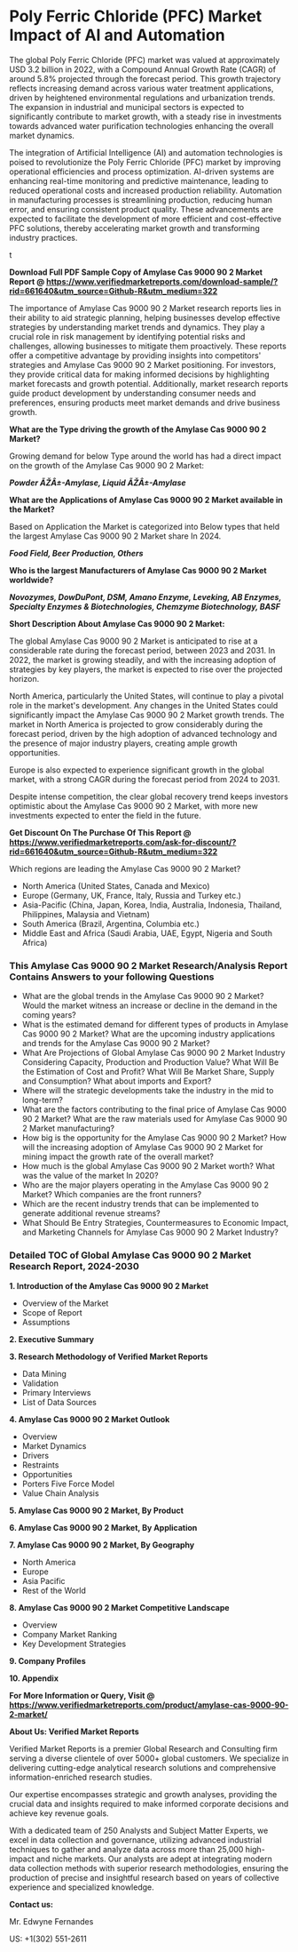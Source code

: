 <meta name="title" content="Global Poly Ferric Chloride (PFC) Market Impact of AI and Automation"><meta name="description" content="The global Poly Ferric Chloride (PFC) market was valued at approximately USD 3.2 billion in 2022, with a Compound Annual Growth Rate (CAGR) of around 5.8% projected th"><meta name="title" content="Poly Ferric Chloride (PFC) Market Size, Share, Scope, Trends, Growth, Opportunities, Analysis, Forecast"><h1>Poly Ferric Chloride (PFC) Market Impact of AI and Automation</h1><p>The global Poly Ferric Chloride (PFC) market was valued at approximately USD 3.2 billion in 2022, with a Compound Annual Growth Rate (CAGR) of around 5.8% projected through the forecast period. This growth trajectory reflects increasing demand across various water treatment applications, driven by heightened environmental regulations and urbanization trends. The expansion in industrial and municipal sectors is expected to significantly contribute to market growth, with a steady rise in investments towards advanced water purification technologies enhancing the overall market dynamics.</p><p>The integration of Artificial Intelligence (AI) and automation technologies is poised to revolutionize the Poly Ferric Chloride (PFC) market by improving operational efficiencies and process optimization. AI-driven systems are enhancing real-time monitoring and predictive maintenance, leading to reduced operational costs and increased production reliability. Automation in manufacturing processes is streamlining production, reducing human error, and ensuring consistent product quality. These advancements are expected to facilitate the development of more efficient and cost-effective PFC solutions, thereby accelerating market growth and transforming industry practices.</p>t</p><p id="" class=""><strong>Download Full PDF Sample Copy of Amylase Cas 9000 90 2 Market Report @ <a href="https://www.verifiedmarketreports.com/download-sample/?rid=661640&utm_source=Github-R&utm_medium=322" target="_blank">https://www.verifiedmarketreports.com/download-sample/?rid=661640&utm_source=Github-R&utm_medium=322</a></strong></p><p>The importance of&nbsp;Amylase Cas 9000 90 2 Market research reports lies in their ability to aid strategic planning, helping businesses develop effective strategies by understanding market trends and dynamics. They play a crucial role in risk management by identifying potential risks and challenges, allowing businesses to mitigate them proactively. These reports offer a competitive advantage by providing insights into competitors' strategies and Amylase Cas 9000 90 2 Market positioning. For investors, they provide critical data for making informed decisions by highlighting market forecasts and growth potential. Additionally, market research reports guide product development by understanding consumer needs and preferences, ensuring products meet market demands and drive business growth.</p><p><strong>What are the&nbsp;Type driving the growth of the Amylase Cas 9000 90 2 Market?</strong></p><p id="" class="">Growing demand for below Type around the world has had a direct impact on the growth of the Amylase Cas 9000 90 2 Market:</p><em><strong>Powder ÃŽÂ±-Amylase, Liquid ÃŽÂ±-Amylase</strong></em></p><strong>What are the&nbsp;Applications&nbsp;of Amylase Cas 9000 90 2 Market available in the Market?</strong></p><p id="" class="">Based on Application the Market is categorized into Below types that held the largest Amylase Cas 9000 90 2 Market share In 2024.</p><em><strong>Food Field, Beer Production, Others</strong></em></p><strong>Who is the largest Manufacturers of Amylase Cas 9000 90 2 Market worldwide?</strong></p><p><em><strong>Novozymes, DowDuPont, DSM, Amano Enzyme, Leveking, AB Enzymes, Specialty Enzymes & Biotechnologies, Chemzyme Biotechnology, BASF</strong></em></p><p id="" class=""><strong>Short Description About Amylase Cas 9000 90 2 Market:</strong></p><p>The global Amylase Cas 9000 90 2 Market is anticipated to rise at a considerable rate during the forecast period, between 2023 and 2031. In 2022, the market is growing steadily, and with the increasing adoption of strategies by key players, the market is expected to rise over the projected horizon.</p><p>North America, particularly the United States, will continue to play a pivotal role in the market's development. Any changes in the United States could significantly impact the Amylase Cas 9000 90 2 Market growth trends. The market in North America is projected to grow considerably during the forecast period, driven by the high adoption of advanced technology and the presence of major industry players, creating ample growth opportunities.</p><p>Europe is also expected to experience significant growth in the global market, with a strong CAGR during the forecast period from 2024 to 2031.</p><p>Despite intense competition, the clear global recovery trend keeps investors optimistic about the Amylase Cas 9000 90 2 Market, with more new investments expected to enter the field in the future.</p><p id="" class=""><strong>Get Discount On The Purchase Of This Report @ <a href="https://www.verifiedmarketreports.com/ask-for-discount/?rid=661640&utm_source=Github-R&utm_medium=322" target="_blank">https://www.verifiedmarketreports.com/ask-for-discount/?rid=661640&utm_source=Github-R&utm_medium=322</a></strong></p>Which regions are leading the Amylase Cas 9000 90 2 Market?</p><ul><li>North America (United States, Canada and Mexico)</li><li>Europe (Germany, UK, France, Italy, Russia and Turkey etc.)</li><li>Asia-Pacific (China, Japan, Korea, India, Australia, Indonesia, Thailand, Philippines, Malaysia and Vietnam)</li><li>South America (Brazil, Argentina, Columbia etc.)</li><li>Middle East and Africa (Saudi Arabia, UAE, Egypt, Nigeria and South Africa)</li></ul><h3 id="" class="">This Amylase Cas 9000 90 2 Market Research/Analysis Report Contains Answers to your following Questions</h3><ul><li>What are the global trends in the Amylase Cas 9000 90 2 Market? Would the market witness an increase or decline in the demand in the coming years?</li><li>What is the estimated demand for different types of products in Amylase Cas 9000 90 2 Market? What are the upcoming industry applications and trends for the Amylase Cas 9000 90 2 Market?</li><li>What Are Projections of Global Amylase Cas 9000 90 2 Market Industry Considering Capacity, Production and Production Value? What Will Be the Estimation of Cost and Profit? What Will Be Market Share, Supply and Consumption? What about imports and Export?</li><li>Where will the strategic developments take the industry in the mid to long-term?</li><li>What are the factors contributing to the final price of Amylase Cas 9000 90 2 Market? What are the raw materials used for Amylase Cas 9000 90 2 Market manufacturing?</li><li>How big is the opportunity for the Amylase Cas 9000 90 2 Market? How will the increasing adoption of Amylase Cas 9000 90 2 Market for mining impact the growth rate of the overall market?</li><li>How much is the global Amylase Cas 9000 90 2 Market worth? What was the value of the market In 2020?</li><li>Who are the major players operating in the Amylase Cas 9000 90 2 Market? Which companies are the front runners?</li><li>Which are the recent industry trends that can be implemented to generate additional revenue streams?</li><li>What Should Be Entry Strategies, Countermeasures to Economic Impact, and Marketing Channels for Amylase Cas 9000 90 2 Market Industry?</li></ul><h3 id="" class="">Detailed TOC of Global Amylase Cas 9000 90 2 Market Research Report, 2024-2030</h3><p id="" class=""><strong>1. Introduction of the Amylase Cas 9000 90 2 Market</strong></p><ul><li>Overview of the Market</li><li>Scope of Report</li><li>Assumptions</li></ul><p id="" class=""><strong>2. Executive Summary</strong></p><p id="" class=""><strong>3. Research Methodology of Verified Market Reports</strong></p><ul><li>Data Mining</li><li>Validation</li><li>Primary Interviews</li><li>List of Data Sources</li></ul><p id="" class=""><strong>4. Amylase Cas 9000 90 2 Market Outlook</strong></p><ul><li>Overview</li><li>Market Dynamics</li><li>Drivers</li><li>Restraints</li><li>Opportunities</li><li>Porters Five Force Model</li><li>Value Chain Analysis</li></ul><p id="" class=""><strong>5. Amylase Cas 9000 90 2 Market, By Product</strong></p><p id="" class=""><strong>6. Amylase Cas 9000 90 2 Market, By Application</strong></p><p id="" class=""><strong>7. Amylase Cas 9000 90 2 Market, By Geography</strong></p><ul><li>North America</li><li>Europe</li><li>Asia Pacific</li><li>Rest of the World</li></ul><p id="" class=""><strong>8. Amylase Cas 9000 90 2 Market Competitive Landscape</strong></p><ul><li>Overview</li><li>Company Market Ranking</li><li>Key Development Strategies</li></ul><p id="" class=""><strong>9. Company Profiles</strong></p><p id="" class=""><strong>10. Appendix</strong></p><p id="" class=""><strong>For More Information or Query, Visit @ <a href="https://www.verifiedmarketreports.com/product/amylase-cas-9000-90-2-market/" target="_blank">https://www.verifiedmarketreports.com/product/amylase-cas-9000-90-2-market/</a></strong></p><p id="" class=""><strong>About Us: Verified Market Reports</strong></p><p id="" class="">Verified Market Reports is a premier Global Research and Consulting firm serving a diverse clientele of over 5000+ global customers. We specialize in delivering cutting-edge analytical research solutions and comprehensive information-enriched research studies.</p><p id="" class="">Our expertise encompasses strategic and growth analyses, providing the crucial data and insights required to make informed corporate decisions and achieve key revenue goals.</p><p id="" class="">With a dedicated team of 250 Analysts and Subject Matter Experts, we excel in data collection and governance, utilizing advanced industrial techniques to gather and analyze data across more than 25,000 high-impact and niche markets. Our analysts are adept at integrating modern data collection methods with superior research methodologies, ensuring the production of precise and insightful research based on years of collective experience and specialized knowledge.</p><p id="" class=""><strong>Contact us:</strong></p><p id="" class="">Mr. Edwyne Fernandes</p><p id="" class="">US: +1(302) 551-2611</p>